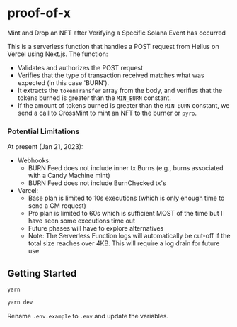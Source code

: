 # proof-of-x
Mint and Drop an NFT after Verifying a Specific Solana Event has occurred 

This is a serverless function that handles a POST request from Helius on Vercel using Next.js. The function:

- Validates and authorizes the POST request
- Verifies that the type of transaction received matches what was expected (in this case 'BURN'). 
- It extracts the `tokenTransfer` array from the body, and verifies that the tokens burned is greater than the `MIN_BURN` constant. 
- If the amount of tokens burned is greater than the `MIN_BURN` constant, we send a call to CrossMint to mint an NFT to the burner or `pyro`.


### Potential Limitations

At present (Jan 21, 2023):
- Webhooks: 
    - BURN Feed does not include inner tx Burns (e.g., burns associated with a Candy Machine mint)
    - BURN Feed does not include BurnChecked tx's
- Vercel: 
    - Base plan is limited to 10s executions (which is only enough time to send a CM request)
    - Pro plan is limited to 60s which is sufficient MOST of the time but I have seen some executions time out 
    - Future phases will have to explore alternatives
    - Note: The Serverless Function logs will automatically be cut-off if the total size reaches over 4KB. This will require a log drain for future use



## Getting Started

```sh
yarn
```

```sh
yarn dev
```

Rename `.env.example` to `.env` and update the variables. 